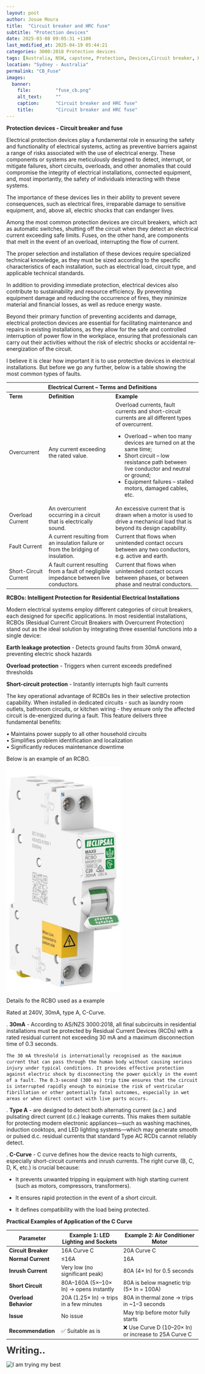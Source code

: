 ```yaml
---
layout: post
author: Josue Moura
title:  "Circuit breaker and HRC fuse"
subtitle: "Protection devices"
date: 2025-03-08 09:05:31 +1100
last_modified_at: 2025-04-19 05:44:21
categories: 3000:2018 Protection devices
tags: [Australia, NSW, capstone, Protection, Devices,Circuit breaker, HRC fuse]
location: "Sydney - Australia"
permalink: "CB_Fuse"
images:
  banner:
    file:         "fuse_cb.png"
    alt_text:     ""
    caption:      "Circuit breaker and HRC fuse"
    title:        "Circuit breaker and HRC fuse"
---
```


<style>
/* temp */

    .typing {
      font-size: 24px;
      font-weight: bold;
      color: #333;
    }

    .dots::after {
      content: "";
      display: inline-block;
      animation: dots 1.5s steps(4, end) infinite;
    }

    @keyframes dots {
      0% {
        content: "";
      }
      25% {
        content: ".";
      }
      50% {
        content: "..";
      }
      75% {
        content: "...";
      }
      100% {
        content: "";
      }
    }
/* temp */

/* RCBO_Image */

. {
  width: 180px;
  height: 400px;
  object-fit: fill;
  image-rendering: auto;
  border-radius: 8px;
  overflow: hidden;
}


/* RCBO_Image */

/* Zoom efect */


.zoom-wrapper {
  display: flex;
  gap: 20px;
  align-items: flex-start;
  position: relative;
}

.img-container {
  position: relative;
  display: inline-block;
}

#main-img {
  width: 300px;
  height: auto;
  display: block;
}

#zoom-lens {
  position: absolute;
  border: 2px solid #000;
  width: 100px;
  height: 100px;
  background-color: rgba(255, 255, 255, 0.2);
  border-radius: 50%; 
  cursor: crosshair;
  display: none;
  pointer-events: none;
  backdrop-filter: blur(2px);
}

#zoom-result {
  width: 400px;
  height: 400px;
  border: 1px solid #000;
  border-radius: 12px;
  background-repeat: no-repeat;
  display: none;
  background-color: transparent;
  overflow: hidden;
}

/* Zoom efect */

</style>


**Protection devices - Circuit breaker and fuse**

Electrical protection devices play a fundamental role in ensuring the safety and functionality of electrical systems, acting as preventive barriers against a range of risks associated with the use of electrical energy. These components or systems are meticulously designed to detect, interrupt, or mitigate failures, short circuits, overloads, and other anomalies that could compromise the integrity of electrical installations, connected equipment, and, most importantly, the safety of individuals interacting with these systems.

The importance of these devices lies in their ability to prevent severe consequences, such as electrical fires, irreparable damage to sensitive equipment, and, above all, electric shocks that can endanger lives.

Among the most common protection devices are circuit breakers, which act as automatic switches, shutting off the circuit when they detect an electrical current exceeding safe limits. Fuses, on the other hand, are components that melt in the event of an overload, interrupting the flow of current.

The proper selection and installation of these devices require specialized technical knowledge, as they must be sized according to the specific characteristics of each installation, such as electrical load, circuit type, and applicable technical standards.

In addition to providing immediate protection, electrical devices also contribute to sustainability and resource efficiency. By preventing equipment damage and reducing the occurrence of fires, they minimize material and financial losses, as well as reduce energy waste.

Beyond their primary function of preventing accidents and damage, electrical protection devices are essential for facilitating maintenance and repairs in existing installations, as they allow for the safe and controlled interruption of power flow in the workplace, ensuring that professionals can carry out their activities without the risk of electric shocks or accidental re-energization of the circuit.

I believe it is clear how important it is to use protective devices in electrical installations. But before we go any further, below is a table showing the most common types of faults.

<div class="table-wrapper">
  <table class="alt">
    <thead>
      <tr>
        <th colspan="3"><b>Electrical Current – Terms and Definitions</b></th>
      </tr>
    </thead>
    <tbody>
      <tr>
        <td><b>Term</b></td>
        <td><b>Definition</b></td>
        <td><b>Example</b></td>
      </tr>
      <tr>
        <td>Overcurrent</td>
        <td>Any current exceeding the rated value.</td>
        <td>Overload currents, fault currents and short-circuit currents are all different types of overcurrent.
        <ul>
            <li>Overload – when too many devices are turned on at the same time;</li>
            <li>Short circuit – low resistance path between live conductor and neutral or ground;</li>
            <li>Equipment failures – stalled motors, damaged cables, etc.</li>
          </ul>
        </td>
      </tr>
      <tr>
        <td>Overload Current</td>
        <td>An overcurrent occurring in a circuit that is electrically sound.</td>
        <td>An excessive current that is drawn when a motor is used to drive a mechanical load that is beyond its design capability.</td>
      </tr>
      <tr>
        <td>Fault Current</td>
        <td>A current resulting from an insulation failure or from the bridging of insulation.</td>
        <td>Current that flows when unintended contact occurs between any two conductors, e.g. active and earth.</td>
      </tr>
      <tr>
        <td>Short-Circuit Current</td>
        <td>A fault current resulting from a fault of negligible impedance between live conductors.</td>
        <td>Current that flows when unintended contact occurs between phases, or between phase and neutral conductors.</td>
      </tr>
    </tbody>
  </table>
</div>

**RCBOs: Intelligent Protection for Residential Electrical Installations**

Modern electrical systems employ different categories of circuit breakers, each designed for specific applications. In most residential installations, RCBOs (Residual Current Circuit Breakers with Overcurrent Protection) stand out as the ideal solution by integrating three essential functions into a single device:

<b>Earth leakage protection</b> - Detects ground faults from 30mA onward, preventing electric shock hazards

<b>Overload protection</b> - Triggers when current exceeds predefined thresholds

<b>Short-circuit protection</b> - Instantly interrupts high fault currents

The key operational advantage of RCBOs lies in their selective protection capability. When installed in dedicated circuits - such as laundry room outlets, bathroom circuits, or kitchen wiring - they ensure only the affected circuit is de-energized during a fault. This feature delivers three fundamental benefits:

• Maintains power supply to all other household circuits  
• Simplifies problem identification and localization  
• Significantly reduces maintenance downtime  

Below is an example of an RCBO.

<div class="zoom-wrapper">
  <div class="img-container" id="img-container">
    <img id="main-img" src="assets/images/capstone/CB_Fuse/RCBO_Front.jpg" alt="RCBO Image" class="RCBO_Image" />
    <div id="zoom-lens"></div>
  </div>
  <div id="zoom-result"></div>
</div>

Details fo the RCBO used as a example

Rated at 240V, 30mA, type A, C-Curve.
  
.  <b>30mA</b> - According to AS/NZS 3000:2018, all final subcircuits in residential installations must be protected by Residual Current Devices (RCDs) with a rated residual current not exceeding 30 mA and a maximum disconnection time of 0.3 seconds.

    The 30 mA threshold is internationally recognised as the maximum current that can pass through the human body without causing serious injury under typical conditions. It provides effective protection against electric shock by disconnecting the power quickly in the event of a fault. The 0.3-second (300 ms) trip time ensures that the circuit is interrupted rapidly enough to minimise the risk of ventricular fibrillation or other potentially fatal outcomes, especially in wet areas or when direct contact with live parts occurs.  

.  <b>Type A</b> - are designed to detect both alternating current (a.c.) and pulsating direct current (d.c.) leakage currents. This makes them suitable for protecting modern electronic appliances—such as washing machines, induction cooktops, and LED lighting systems—which may generate smooth or pulsed d.c. residual currents that standard Type AC RCDs cannot reliably detect.

. <b>C-Curve</b> - C curve defines how the device reacts to high currents, especially short-circuit currents and inrush currents. The right curve (B, C, D, K, etc.) is crucial because:

- It prevents unwanted tripping in equipment with high starting current (such as motors, compressors, transformers).  

- It ensures rapid protection in the event of a short circuit.  

- It defines compatibility with the load being protected.  

**Practical Examples of Application of the C Curve**

| **Parameter**         | **Example 1: LED Lighting and Sockets**                | **Example 2: Air Conditioner Motor**                |
|-----------------------|--------------------------------------------------------|-----------------------------------------------------|
| **Circuit Breaker**   | 16A Curve C                                            | 20A Curve C                                         |
| **Normal Current**    | ≤16A                                                   | 16A                                                 |
| **Inrush Current**    | Very low (no significant peak)                         | 80A (4× In) for 0.5 seconds                         |
| **Short Circuit**     | 80A–160A (5×–10× In) → opens instantly                 | 80A is below magnetic trip (5× In = 100A)           |
| **Overload Behavior** | 20A (1.25× In) → trips in a few minutes                | 80A in thermal zone → trips in ~1–3 seconds         |
| **Issue**             | No issue                                               | May trip before motor fully starts                  |
| **Recommendation**    | ✅ Suitable as is                                      | ❌ Use Curve D (10–20× In) or increase to 25A Curve C |



<div class="typing">
    Writing<span class="dots"></span>
</div>

![I am trying my best]({{site.image_path}}/capstone/CB_Fuse/Working.gif)


<script>
document.addEventListener("DOMContentLoaded", function () {
  const img = document.getElementById("main-img");
  const lens = document.getElementById("zoom-lens");
  const result = document.getElementById("zoom-result");
  const zoomFactor = 3;

  result.style.backgroundImage = `url('${img.src}')`;
  result.style.backgroundSize = `${img.width * zoomFactor}px ${img.height * zoomFactor}px`;

  const getCursorPos = (e) => {
    const rect = img.getBoundingClientRect();
    return {
      x: e.clientX - rect.left,
      y: e.clientY - rect.top
    };
  };

  const moveLens = (e) => {
    e.preventDefault();
    const pos = getCursorPos(e);
    let x = pos.x - lens.offsetWidth / 2;
    let y = pos.y - lens.offsetHeight / 2;

    x = Math.max(0, Math.min(x, img.width - lens.offsetWidth));
    y = Math.max(0, Math.min(y, img.height - lens.offsetHeight));

    lens.style.left = x + "px";
    lens.style.top = y + "px";

    result.style.backgroundPosition = `-${x * zoomFactor}px -${y * zoomFactor}px`;
  };

  img.addEventListener("mouseenter", () => {
    lens.style.display = "block";
    result.style.display = "block";
  });

  img.addEventListener("mouseleave", () => {
    lens.style.display = "none";
    result.style.display = "none";
  });

  img.addEventListener("mousemove", moveLens);
});
</script>

